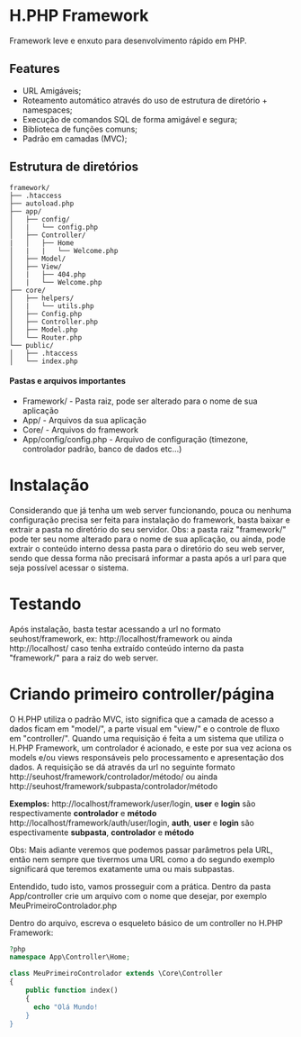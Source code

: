 # H.PHP Framework
Framework leve e enxuto para desenvolvimento rápido em PHP.

## Features
- URL Amigáveis;
- Roteamento automático através do uso de estrutura de diretório + namespaces;
- Execução de comandos SQL de forma amigável e segura;
- Biblioteca de funções comuns;
- Padrão em camadas (MVC);

## Estrutura de diretórios
```
framework/
├── .htaccess
├── autoload.php
├── app/
│   ├── config/
│   |   └── config.php
│   ├── Controller/
|   │   ├── Home
│   |   |   └── Welcome.php
│   ├── Model/
│   ├── View/
│   |   ├── 404.php
│   |   └── Welcome.php
├── core/
│   ├── helpers/
│   |   └── utils.php
│   ├── Config.php
│   ├── Controller.php
│   ├── Model.php
│   └── Router.php
└── public/
│   ├── .htaccess
│   └── index.php
```

#### Pastas e arquivos importantes
- Framework/ - Pasta raiz, pode ser alterado para o nome de sua aplicação
- App/ - Arquivos da sua aplicação
- Core/ - Arquivos do framework
- App/config/config.php - Arquivo de configuração (timezone, controlador padrão, banco de dados etc...)

# Instalação
Considerando que já tenha um web server funcionando, pouca ou nenhuma configuração precisa ser feita para instalação do framework, basta baixar e extrair a pasta no diretório do seu servidor. Obs: a pasta raiz "framework/" pode ter seu nome alterado para o nome de sua aplicação, ou ainda, pode extrair o conteúdo interno dessa pasta para o diretório do seu web server, sendo que dessa forma não precisará informar a pasta após a url para que seja possível acessar o sistema.

# Testando
Após instalação, basta testar acessando a url no formato seuhost/framework, ex: http://localhost/framework ou ainda http://localhost/ caso tenha extraído conteúdo interno da pasta "framework/" para a raiz do web server.

# Criando primeiro controller/página
O H.PHP utiliza o padrão MVC, isto significa que a camada de acesso a dados ficam em "model/", a parte visual em "view/" e o controle de fluxo em "controller/". Quando uma requisição é feita a um sistema que utiliza o H.PHP Framework, um controlador é acionado, e este por sua vez aciona os models e/ou views responsáveis pelo processamento e apresentação dos dados.
A requisição se dá através da url no seguinte formato http://seuhost/framework/controlador/método/ ou ainda http://seuhost/framework/subpasta/controlador/método

**Exemplos:**
http://localhost/framework/user/login, **user** e **login** são respectivamente **controlador** e **método**
http://localhost/framework/auth/user/login, **auth**, **user** e **login** são espectivamente **subpasta**, **controlador** e **método**

Obs: Mais adiante veremos que podemos passar parâmetros pela URL, então nem sempre que tivermos uma URL como a do segundo exemplo significará que teremos exatamente uma ou mais subpastas.

Entendido, tudo isto, vamos prosseguir com a prática. Dentro  da pasta App/controller crie um arquivo com o nome que desejar, por exemplo MeuPrimeiroControlador.php

Dentro do arquivo, escreva o esqueleto básico de um controller no H.PHP Framework:

```php
?php
namespace App\Controller\Home;

class MeuPrimeiroControlador extends \Core\Controller
{
    public function index()
    {
      echo "Olá Mundo!
    }
}
```


